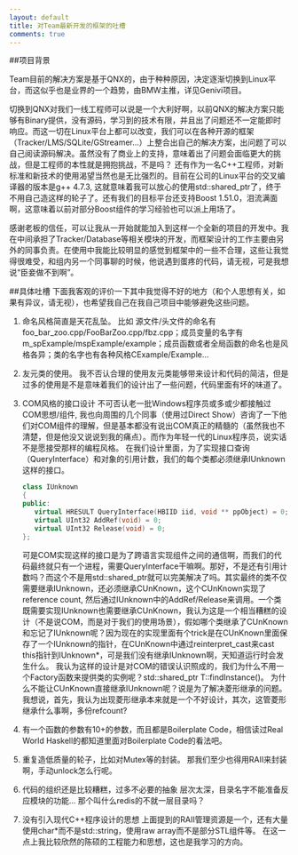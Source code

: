 ```yaml
---
layout: default
title: 对Team最新开发的框架的吐槽
comments: true
---
```



##项目背景

Team目前的解决方案是基于QNX的，由于种种原因，决定逐渐切换到Linux平台，而这似乎也是业界的一个趋势，由BMW主推，详见Genivi项目。

切换到QNX对我们一线工程师可以说是一个大利好啊，以前QNX的解决方案只能够有Binary提供，没有源码，学习到的技术有限，并且出了问题还不一定能即时响应。而这一切在Linux平台上都可以改变，我们可以在各种开源的框架（Tracker/LMS/SQLite/GStreamer...）上整合出自己的解决方案，出问题了可以自己阅读源码解决。虽然没有了商业上的支持，意味着出了问题会面临更大的挑战，但是工程师的本性就是拥抱挑战，不是吗？
还有作为一名C++工程师，对新标准和新技术的使用渴望当然也是无比强烈的。目前在公司的Linux平台的交叉编译器的版本是g++
4.7.3,
这就意味着我可以放心的使用std::shared_ptr了，终于不用自己造这样的轮子了。还有我们的目标平台还支持Boost
1.51.0，泪流满面啊，这意味着以前对部分Boost组件的学习经验也可以派上用场了。

感谢老板的信任，可以让我从一开始就能加入到这样一个全新的项目的开发中。我在中间承担了Tracker/Database等相关模块的开发，而框架设计的工作主要由另外的同事负责。在使用中我能比较明显的感觉到框架中的一些不合理，这些让我觉得很难受，和组内另一个同事聊的时候，他说遇到蛋疼的代码，请无视，可是我想说“臣妾做不到啊”。

##具体吐槽
下面我客观的评价一下其中我觉得不好的地方（和个人思想有关，如果有异议，请无视），也希望我自己在我自己项目中能够避免这些问题。

1. 命名风格简直是天花乱坠。
   比如
   源文件/头文件的命名有foo_bar_zoo.cpp/FooBarZoo.cpp/fbz.cpp；成员变量的名字有m_spExample/mspExample/example；成员函数或者全局函数的命名也是风格各异；类的名字也有各种风格CExample/Example...
   
2. 友元类的使用。
   我不否认合理的使用友元类能够带来设计和代码的简洁，但是过多的使用是不是意味着我们的设计出了一些问题，代码里面有坏的味道了。

3. COM风格的接口设计
   不可否认老一批Windows程序员或多或少都接触过COM思想/组件, 我也向周围的几个同事（使用过Direct
   Show）咨询了一下他们对COM组件的理解，但是基本都没有说出COM真正的精髓的（虽然我也不清楚，但是他没又说说到我的痛点）。而作为年轻一代的Linux程序员，说实话不是愿接受那样的编程风格。
   在我们设计里面，为了实现接口查询（QueryInterface）和对象的引用计数，我们的每个类都必须继承IUnknown这样的接口。
   ```c++
   class IUnknown
   {
   public: 
      virtual HRESULT QueryInterface(HBIID iid, void ** ppObject) = 0;
      virtual UInt32 AddRef(void) = 0; 
      virtual UInt32 Release(void) = 0;
   };
   ```
   可是COM实现这样的接口是为了跨语言实现组件之间的通信啊，而我们的代码最终就只有一个进程，需要QueryInterface干嘛啊。那好，不是还有引用计数吗？而这个不是用std::shared_ptr就可以完美解决了吗。其实最终的类不仅需要继承IUnknown，还必须继承CUnKnown，这个CUnKnown实现了reference count, 然后通过IUnknown中的AddRef/Release来调用。一个类既需要实现IUnknown也需要继承CUnKnown，我认为这是一个相当糟糕的设计（不是说COM，而是对于我们的使用场景），假如哪个类继承了CUnKnown和忘记了IUnknown呢？因为现在的实现里面有个trick是在CUnKnown里面保存了一个IUnknown的指针，在CUnKnown中通过reinterpret_cast来cast this指针到IUnknown*，可是我们没有继承IUnknown啊，天知道运行时会发生什么。 我认为这样的设计是对COM的错误认识照成的，我们为什么不用一个Factory函数来提供类的实例呢？std::shared_ptr<T> T::findInstance()。 为什么不能让CUnKnown直接继承IUnknown呢？说是为了解决菱形继承的问题。我想说，首先，我认为出现菱形继承本来就是一个不好设计，其次，这管菱形继承什么事啊，多份refcount?

4. 有一个函数的参数有10+的参数，而且都是Boilerplate Code，相信读过Real World Haskell的都知道里面对Boilerplate Code的看法吧。

5. 重复造低质量的轮子，比如对Mutex等的封装。
   那我们至少也得用RAII来封装啊，手动unlock怎么行呢。

6. 代码的组织还是比较糟糕，过多不必要的抽象
   层次太深，目录名字不能准备反应模块的功能... 那个叫什么redis的不就一层目录吗？

7. 没有引入现代C++程序设计的思想
   上面提到的RAII管理资源是一个，还有大量使用char*而不是std::string，使用raw array而不是部分STL组件等。 在这一点上我比较欣然的陈硕的工程能力和思想，这也是我学习的方向。




